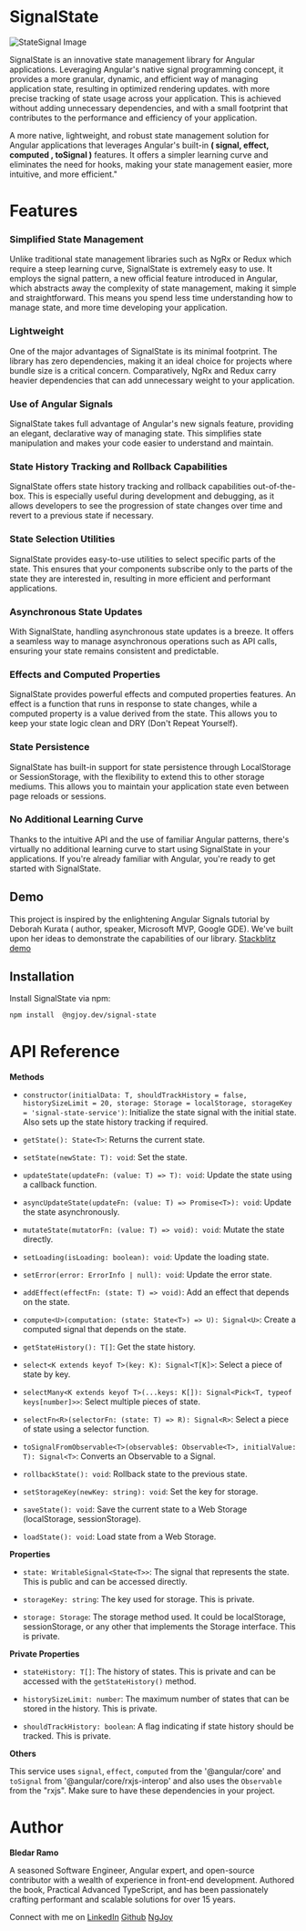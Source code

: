 # SignalState


![StateSignal Image](https://res.cloudinary.com/dba0lbkjf/image/upload/v1688292865/New_Project_olqds9.jpg)

SignalState is an innovative state management library for Angular applications. Leveraging Angular's native signal programming concept, it provides a more granular, dynamic, and efficient way of managing application state, resulting in optimized rendering updates.
with more precise tracking of state usage across your application. This is achieved without adding unnecessary dependencies, and with a small footprint that contributes to the performance and efficiency of your application.

A more native, lightweight, and robust state management solution for Angular applications that leverages Angular's built-in  **( signal, effect, computed , toSignal )** features. It offers a simpler learning curve and eliminates the need for hooks, making your state management easier, more intuitive, and more efficient."
# Features

### Simplified State Management

Unlike traditional state management libraries such as NgRx or Redux which require a steep learning curve, SignalState is extremely easy to use. It employs the signal pattern, a new official feature introduced in Angular, which abstracts away the complexity of state management, making it simple and straightforward. This means you spend less time understanding how to manage state, and more time developing your application.

### Lightweight

One of the major advantages of SignalState is its minimal footprint. The library has zero dependencies, making it an ideal choice for projects where bundle size is a critical concern. Comparatively, NgRx and Redux carry heavier dependencies that can add unnecessary weight to your application.

### Use of Angular Signals

SignalState takes full advantage of Angular's new signals feature, providing an elegant, declarative way of managing state. This simplifies state manipulation and makes your code easier to understand and maintain.

### State History Tracking and Rollback Capabilities

SignalState offers state history tracking and rollback capabilities out-of-the-box. This is especially useful during development and debugging, as it allows developers to see the progression of state changes over time and revert to a previous state if necessary.

### State Selection Utilities

SignalState provides easy-to-use utilities to select specific parts of the state. This ensures that your components subscribe only to the parts of the state they are interested in, resulting in more efficient and performant applications.

### Asynchronous State Updates

With SignalState, handling asynchronous state updates is a breeze. It offers a seamless way to manage asynchronous operations such as API calls, ensuring your state remains consistent and predictable.

### Effects and Computed Properties

SignalState provides powerful effects and computed properties features. An effect is a function that runs in response to state changes, while a computed property is a value derived from the state. This allows you to keep your state logic clean and DRY (Don't Repeat Yourself).

### State Persistence

SignalState has built-in support for state persistence through LocalStorage or SessionStorage, with the flexibility to extend this to other storage mediums. This allows you to maintain your application state even between page reloads or sessions.

### No Additional Learning Curve

Thanks to the intuitive API and the use of familiar Angular patterns, there's virtually no additional learning curve to start using SignalState in your applications. If you're already familiar with Angular, you're ready to get started with SignalState.



## Demo

This project is inspired by the enlightening Angular Signals tutorial by Deborah Kurata ( author, speaker, Microsoft MVP, Google GDE). We've built upon her ideas to demonstrate the capabilities of our library.
[Stackblitz demo](https://stackblitz.com/edit/angular-signals-rxjs-deborah-r2tmfy)


## Installation

Install SignalState via npm:

```bash
npm install  @ngjoy.dev/signal-state
```


# API Reference

**Methods**

- `constructor(initialData: T, shouldTrackHistory = false, historySizeLimit = 20, storage: Storage = localStorage, storageKey = 'signal-state-service')`: Initialize the state signal with the initial state. Also sets up the state history tracking if required.

- `getState(): State<T>`: Returns the current state.

- `setState(newState: T): void`: Set the state.

- `updateState(updateFn: (value: T) => T): void`: Update the state using a callback function.

- `asyncUpdateState(updateFn: (value: T) => Promise<T>): void`: Update the state asynchronously.

- `mutateState(mutatorFn: (value: T) => void): void`: Mutate the state directly.

- `setLoading(isLoading: boolean): void`: Update the loading state.

- `setError(error: ErrorInfo | null): void`: Update the error state.

- `addEffect(effectFn: (state: T) => void)`: Add an effect that depends on the state.

- `compute<U>(computation: (state: State<T>) => U): Signal<U>`: Create a computed signal that depends on the state.

- `getStateHistory(): T[]`: Get the state history.

- `select<K extends keyof T>(key: K): Signal<T[K]>`: Select a piece of state by key.

- `selectMany<K extends keyof T>(...keys: K[]): Signal<Pick<T, typeof keys[number]>>`: Select multiple pieces of state.

- `selectFn<R>(selectorFn: (state: T) => R): Signal<R>`: Select a piece of state using a selector function.

- `toSignalFromObservable<T>(observable$: Observable<T>, initialValue: T): Signal<T>`: Converts an Observable to a Signal.

- `rollbackState(): void`: Rollback state to the previous state.

- `setStorageKey(newKey: string): void`: Set the key for storage.

- `saveState(): void`: Save the current state to a Web Storage (localStorage, sessionStorage).

- `loadState(): void`: Load state from a Web Storage.

**Properties**

- `state: WritableSignal<State<T>>`: The signal that represents the state. This is public and can be accessed directly.

- `storageKey: string`: The key used for storage. This is private.

- `storage: Storage`: The storage method used. It could be localStorage, sessionStorage, or any other that implements the Storage interface. This is private.

**Private Properties**

- `stateHistory: T[]`: The history of states. This is private and can be accessed with the `getStateHistory()` method.

- `historySizeLimit: number`: The maximum number of states that can be stored in the history. This is private.

- `shouldTrackHistory: boolean`: A flag indicating if state history should be tracked. This is private.


**Others**

This service uses `signal`, `effect`, `computed` from the '@angular/core' and `toSignal` from '@angular/core/rxjs-interop' and also uses the `Observable` from the "rxjs". Make sure to have these dependencies in your project.


# Author

**Bledar Ramo**

A seasoned Software Engineer, Angular expert, and open-source contributor with a wealth of experience in front-end development. Authored the book, Practical Advanced TypeScript, and has been passionately crafting performant and scalable solutions for over 15 years.

Connect with me on [LinkedIn](https://www.linkedin.com/in/bledarramo)
[Github](https://www.linkedin.com/in/bledarramo)
[NgJoy](https://ngjoy.dev)

